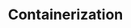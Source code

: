 ---
title: Containerization
description: A collection of ideas on containerization- Docker, Kubernetes
image: container.png

# Badge style
style:
    background: "#a294c1"
    color: "#fff"
---